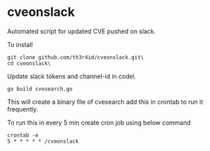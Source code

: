 # cveonslack
Automated script for updated CVE pushed on slack.

To install

```
git clone github.com/th3r4id/cveonslack.git\
cd cveonslack\
```
Update slack tokens and channel-id in code\
```
go build cvesearch.go
```

This will create a binary file of cvesearch add this in crontab to run it frequently.

To run this in every 5 min create cron job using below command
```
crontab -e
5 * * * * * /cveonslack
```

